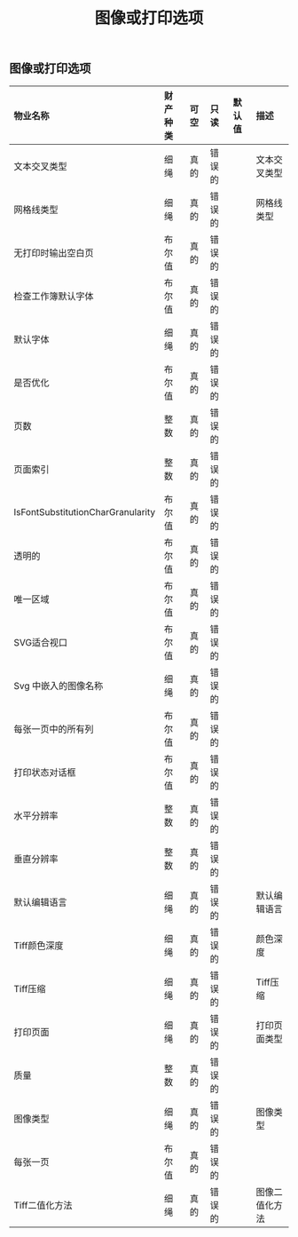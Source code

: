 ﻿---
title: 图像或打印选项
second_title: Aspose.Cells Cloud Documen
type: docs
url: /zh/specification/model/imageorprintoptions/
description: Aspose.Cells 云模型规范：ImageOrPrintOptions。轻松处理 Excel 和其他电子表格文档，具有打开、生成、编辑、拆分、合并、比较和转换等功能
weight: 50
---
## **图像或打印选项**

 

|物业名称|财产种类|可空|只读|默认值|描述|
|:- |:- |:- |:- |:- |:- |
|文本交叉类型|细绳|真的|错误的||文本交叉类型|
|网格线类型|细绳|真的|错误的||网格线类型|
|无打印时输出空白页|布尔值|真的|错误的|||
|检查工作簿默认字体|布尔值|真的|错误的|||
|默认字体|细绳|真的|错误的|||
|是否优化|布尔值|真的|错误的|||
|页数|整数|真的|错误的|||
|页面索引|整数|真的|错误的|||
|IsFontSubstitutionCharGranularity|布尔值|真的|错误的|||
|透明的|布尔值|真的|错误的|||
|唯一区域|布尔值|真的|错误的|||
|SVG适合视口|布尔值|真的|错误的|||
|Svg 中嵌入的图像名称|细绳|真的|错误的|||
|每张一页中的所有列|布尔值|真的|错误的|||
|打印状态对话框|布尔值|真的|错误的|||
|水平分辨率|整数|真的|错误的|||
|垂直分辨率|整数|真的|错误的|||
|默认编辑语言|细绳|真的|错误的||默认编辑语言|
|Tiff颜色深度|细绳|真的|错误的||颜色深度|
|Tiff压缩|细绳|真的|错误的||Tiff压缩|
|打印页面|细绳|真的|错误的||打印页面类型|
|质量|整数|真的|错误的|||
|图像类型|细绳|真的|错误的||图像类型|
|每张一页|布尔值|真的|错误的|||
|Tiff二值化方法|细绳|真的|错误的||图像二值化方法|

